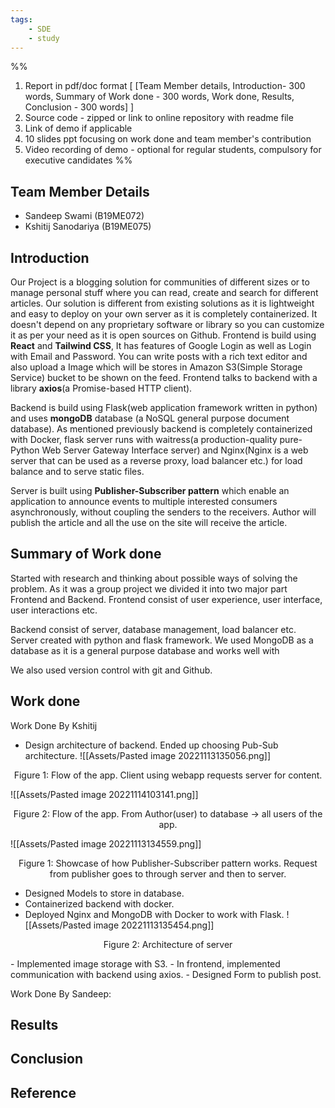 ```yaml
---
tags:
	- SDE
	- study
---
```


%%
1. Report in pdf/doc format [ [Team Member details, Introduction- 300 words, Summary of Work done - 300 words, Work done, Results, Conclusion - 300 words] ] 
2. Source code - zipped or link to online repository with readme file  
3. Link of demo if applicable  
4. 10 slides ppt focusing on work done and team member's contribution   
5. Video recording of demo - optional for regular students, compulsory for executive candidates
%%

## Team Member Details
- Sandeep Swami (B19ME072)
- Kshitij Sanodariya (B19ME075)

## Introduction

Our Project is a blogging solution for communities of different sizes or to manage personal stuff where you can read, create and search for different articles. Our solution is different from existing solutions as it is lightweight and easy to deploy on your own server as it is completely containerized. It doesn't depend on any proprietary software or library so you can customize it as per your need as it is open sources on Github. Frontend is build using **React** and **Tailwind CSS**, It has features of Google Login as well as Login with Email and Password. You can write posts with a rich text editor and also upload a Image which will be stores in Amazon S3(Simple Storage Service) bucket to be shown on the feed. Frontend talks to backend with a library **axios**(a Promise-based HTTP client). 

Backend is build using Flask(web application framework written in python) and uses **mongoDB** database (a NoSQL general purpose document database). As mentioned previously backend is completely containerized with Docker, flask server runs with waitress(a production-quality pure-Python Web Server Gateway Interface server) and Nginx(Nginx is a web server that can be used as a reverse proxy, load balancer etc.) for load balance and to serve static files. 

Server is built using **Publisher-Subscriber pattern** which enable an application to announce events to multiple interested consumers asynchronously, without coupling the senders to the receivers. Author will publish the article and all the use on the site will receive the article.

## Summary of Work done

Started with research and thinking about possible ways of solving the problem. As it was a group project we divided it into two major part Frontend and Backend. Frontend consist of user experience, user interface, user interactions etc. 

Backend consist of server, database management, load balancer etc. Server created with python and flask framework. We used MongoDB as a database as it is a general purpose database and works well with   

We also used version control with git and Github.  



## Work done

Work Done By Kshitij
- Design architecture of backend. Ended up choosing Pub-Sub architecture.
	![[Assets/Pasted image 20221113135056.png]]
<p align="center" >Figure 1: Flow of the app. Client using webapp requests server for content. </p>

![[Assets/Pasted image 20221114103141.png]]
<p align="center" >Figure 2: Flow of the app. From Author(user) to database -> all users of the app. </p>

![[Assets/Pasted image 20221113134559.png]]
<p align="center" >Figure 1: Showcase of how Publisher-Subscriber pattern works. Request from  publisher goes to through server and then to server. </p> 

- Designed Models to store in database. 
- Containerized backend with docker.
- Deployed Nginx and MongoDB with Docker to work with Flask.
![[Assets/Pasted image 20221113135454.png]]
<p align="center" >Figure 2: Architecture of server</p>
- Implemented image storage with S3.
- In frontend, implemented communication with backend using axios.
- Designed Form to publish post.

Work Done By Sandeep: 




## Results





## Conclusion



## Reference
[^2]: https://learn.microsoft.com/en-us/azure/architecture/patterns/publisher-subscriber



[^1]: The Web Server Gateway Interface is a simple calling convention for web servers to forward requests to web applications or frameworks written in the Python programming language.